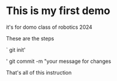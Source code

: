 
# This is my first demo 

it's for domo class of robotics 2024 

These are the steps 

` git init' 

' git commit -m "your message for changes 

That's all of this instruction 
